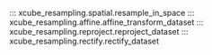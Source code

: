 
::: xcube_resampling.spatial.resample_in_space
::: xcube_resampling.affine.affine_transform_dataset
::: xcube_resampling.reproject.reproject_dataset
::: xcube_resampling.rectify.rectify_dataset
